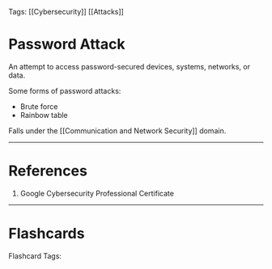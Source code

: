 Tags: [[Cybersecurity]] [[Attacks]]
# Password Attack

An attempt to access password-secured devices, systems, networks, or data.

Some forms of password attacks:
- Brute force
- Rainbow table

Falls under the [[Communication and Network Security]] domain.

---
# References

1. Google Cybersecurity Professional Certificate

---
# Flashcards

Flashcard Tags: 